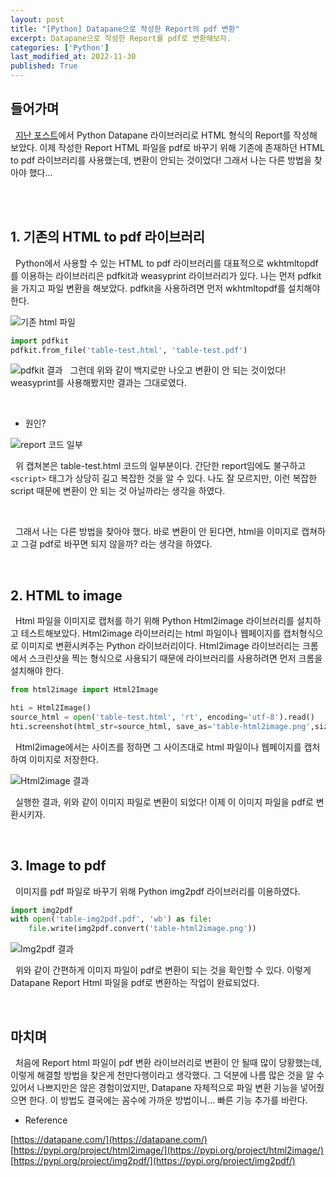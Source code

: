 ```yaml
---
layout: post
title: "[Python] Datapane으로 작성한 Report의 pdf 변환"
excerpt: Datapane으로 작성한 Report를 pdf로 변환해보자.
categories: ['Python']
last_modified_at: 2022-11-30
published: True
---
```


## 들어가며

&nbsp; [지난 포스트](https://sparkafka.github.io/7-python-datapane/)에서 Python Datapane 라이브러리로 HTML 형식의 Report를 작성해 보았다. 이제 작성한 Report HTML 파일을 pdf로 바꾸기 위해 기존에 존재하던 HTML to pdf 라이브러리를 사용했는데, 변환이 안되는 것이었다! 그래서 나는 다른 방법을 찾아야 했다...

<br/><br/>

## 1. 기존의 HTML to pdf 라이브러리
&nbsp; Python에서 사용할 수 있는 HTML to pdf 라이브러리를 대표적으로 wkhtmltopdf를 이용하는 라이브러리은 pdfkit과 weasyprint 라이브러리가 있다. 나는 먼저 pdfkit을 가지고 파일 변환을 해보았다. pdfkit을 사용하려면 먼저 wkhtmltopdf를 설치해야 한다.

![기존 html 파일](/images/8th/table-test.jpeg)


```python
import pdfkit
pdfkit.from_file('table-test.html', 'table-test.pdf')
```
![pdfkit 결과](/images/8th/table-test-pdf.jpg)
&nbsp; 그런데 위와 같이 백지로만 나오고 변환이 안 되는 것이었다! weasyprint를 사용해봤지만 결과는 그대로였다.

<br/>

- 원인?

![report 코드 일부](/images/8th/report-code.jpg)

&nbsp; 위 캡쳐본은 table-test.html 코드의 일부분이다. 간단한 report임에도 불구하고 ```<script>``` 태그가 상당히 길고 복잡한 것을 알 수 있다. 나도 잘 모르지만, 이런 복잡한 script 때문에 변환이 안 되는 것 아닐까라는 생각을 하였다.

<br/>

&nbsp; 그래서 나는 다른 방법을 찾아야 했다. 바로 변환이 안 된다면, html을 이미지로 캡쳐하고 그걸 pdf로 바꾸면 되지 않을까? 라는 생각을 하였다.

<br/>

## 2. HTML to image

&nbsp; Html 파일을 이미지로 캡처를 하기 위해 Python Html2image 라이브러리를 설치하고 테스트해보았다. Html2image 라이브러리는 html 파일이나 웹페이지를 캡처형식으로 이미지로 변환시켜주는 Python 라이브러리이다. Html2image 라이브러리는 크롬에서 스크린샷을 찍는 형식으로 사용되기 때문에 라이브러리를 사용하려면 먼저 크롬을 설치해야 한다.

```python
from html2image import Html2Image

hti = Html2Image()
source_html = open('table-test.html', 'rt', encoding='utf-8').read()
hti.screenshot(html_str=source_html, save_as='table-html2image.png',size=(1200,1500))
```

&nbsp; Html2image에서는 사이즈를 정하면 그 사이즈대로 html 파일이나 웹페이지를 캡처하여 이미지로 저장한다.

![Html2image 결과](/images/8th/table-html2image.png)

&nbsp; 실행한 결과, 위와 같이 이미지 파일로 변환이 되었다! 이제 이 이미지 파일을 pdf로 변환시키자.

<br/>

## 3. Image to pdf

&nbsp; 이미지를 pdf 파일로 바꾸기 위해 Python img2pdf 라이브러리를 이용하였다.

```python
import img2pdf
with open('table-img2pdf.pdf', 'wb') as file:
    file.write(img2pdf.convert('table-html2image.png'))
```

![Img2pdf 결과](/images/8th/html2pdf.jpg)

&nbsp; 위와 같이 간편하게 이미지 파일이 pdf로 변환이 되는 것을 확인할 수 있다. 이렇게 Datapane Report Html 파일을 pdf로 변환하는 작업이 완료되었다.

<br/>

## 마치며

&nbsp; 처음에 Report html 파일이 pdf 변환 라이브러리로 변환이 안 될때 많이 당황했는데, 이렇게 해결할 방법을 찾은게 천만다행이라고 생각했다. 그 덕분에 나름 많은 것을 알 수 있어서 나쁘지만은 않은 경험이었지만, Datapane 자체적으로 파일 변환 기능을 넣어줬으면 한다. 이 방법도 결국에는 꼼수에 가까운 방법이니... 빠른 기능 추가를 바란다.

- Reference

[https://datapane.com/](https://datapane.com/)<br/>
[https://pypi.org/project/html2image/](https://pypi.org/project/html2image/)<br/>
[https://pypi.org/project/img2pdf/](https://pypi.org/project/img2pdf/)
